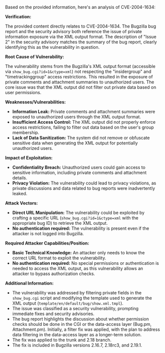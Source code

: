 Based on the provided information, here's an analysis of CVE-2004-1634:

**Verification:**

The provided content directly relates to CVE-2004-1634. The Bugzilla bug report and the security advisory both reference the issue of private information exposure via the XML output format. The description of "Issue 2" in the security advisory matches the summary of the bug report, clearly identifying this as the vulnerability in question.

**Root Cause of Vulnerability:**

The vulnerability stems from the Bugzilla's XML output format (accessible via `show_bug.cgi?id=1&ctype=xml`) not respecting the "insidergroup" and "timetrackinggroup" access restrictions. This resulted in the exposure of private comments and attachment summaries to unauthorized users. The core issue was that the XML output did not filter out private data based on user permissions.

**Weaknesses/Vulnerabilities:**

*   **Information Leak:** Private comments and attachment summaries were exposed to unauthorized users through the XML output format.
*   **Insufficient Access Control:** The XML output did not properly enforce access restrictions, failing to filter out data based on the user's group membership.
*   **Lack of Data Sanitization:** The system did not remove or obfuscate sensitive data when generating the XML output for potentially unauthorized users.

**Impact of Exploitation:**

*   **Confidentiality Breach:** Unauthorized users could gain access to sensitive information, including private comments and attachment details.
*   **Privacy Violation:**  The vulnerability could lead to privacy violations, as private discussions and data related to bug reports were inadvertently leaked.

**Attack Vectors:**

*   **Direct URL Manipulation:** The vulnerability could be exploited by crafting a specific URL (`show_bug.cgi?id=1&ctype=xml` with the appropriate bug ID) to retrieve the XML output.
*   **No authentication required:** The vulnerability is present even if the attacker is not logged into Bugzilla.

**Required Attacker Capabilities/Position:**

*   **Basic Technical Knowledge:** An attacker only needs to know the correct URL format to exploit the vulnerability.
*   **No authentication required:** No special permissions or authentication is needed to access the XML output, as this vulnerability allows an attacker to bypass authorization checks.

**Additional Information:**

*   The vulnerability was addressed by filtering private fields in the `show_bug.cgi` script and modifying the template used to generate the XML output (`template/en/default/bug/show.xml.tmpl`).
*   The issue was classified as a security vulnerability, prompting immediate fixes and security advisories.
*   The bug report highlights the discussion about whether permission checks should be done in the CGI or the data-access layer (Bug.pm, Attachment.pm). Initially, a filter fix was applied, with the plan to address data filtering in the data-access layer as a longer-term solution.
*   The fix was applied to the trunk and 2.18 branch.
*   The fix is included in Bugzilla versions 2.16.7, 2.18rc3, and 2.19.1.